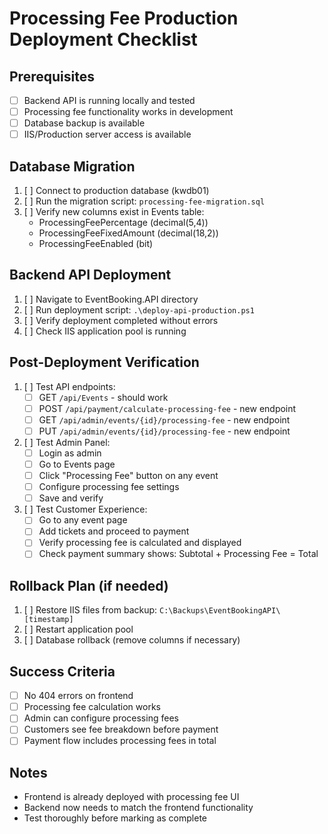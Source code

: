 # Processing Fee Production Deployment Checklist

## Prerequisites
- [ ] Backend API is running locally and tested
- [ ] Processing fee functionality works in development
- [ ] Database backup is available
- [ ] IIS/Production server access is available

## Database Migration
1. [ ] Connect to production database (kwdb01)
2. [ ] Run the migration script: `processing-fee-migration.sql`
3. [ ] Verify new columns exist in Events table:
   - ProcessingFeePercentage (decimal(5,4))
   - ProcessingFeeFixedAmount (decimal(18,2))
   - ProcessingFeeEnabled (bit)

## Backend API Deployment
1. [ ] Navigate to EventBooking.API directory
2. [ ] Run deployment script: `.\deploy-api-production.ps1`
3. [ ] Verify deployment completed without errors
4. [ ] Check IIS application pool is running

## Post-Deployment Verification
1. [ ] Test API endpoints:
   - [ ] GET `/api/Events` - should work
   - [ ] POST `/api/payment/calculate-processing-fee` - new endpoint
   - [ ] GET `/api/admin/events/{id}/processing-fee` - new endpoint
   - [ ] PUT `/api/admin/events/{id}/processing-fee` - new endpoint

2. [ ] Test Admin Panel:
   - [ ] Login as admin
   - [ ] Go to Events page
   - [ ] Click "Processing Fee" button on any event
   - [ ] Configure processing fee settings
   - [ ] Save and verify

3. [ ] Test Customer Experience:
   - [ ] Go to any event page
   - [ ] Add tickets and proceed to payment
   - [ ] Verify processing fee is calculated and displayed
   - [ ] Check payment summary shows: Subtotal + Processing Fee = Total

## Rollback Plan (if needed)
1. [ ] Restore IIS files from backup: `C:\Backups\EventBookingAPI\[timestamp]`
2. [ ] Restart application pool
3. [ ] Database rollback (remove columns if necessary)

## Success Criteria
- [ ] No 404 errors on frontend
- [ ] Processing fee calculation works
- [ ] Admin can configure processing fees
- [ ] Customers see fee breakdown before payment
- [ ] Payment flow includes processing fees in total

## Notes
- Frontend is already deployed with processing fee UI
- Backend now needs to match the frontend functionality
- Test thoroughly before marking as complete
